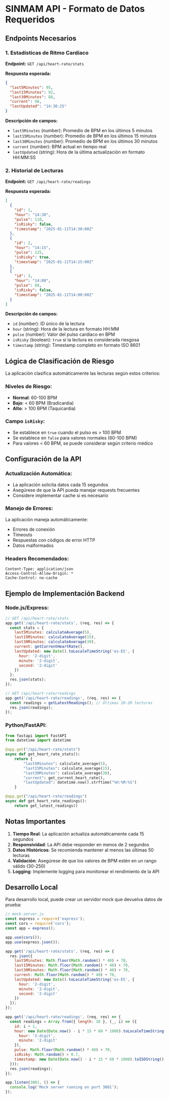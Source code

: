 # SINMAM API - Formato de Datos Requeridos

## Endpoints Necesarios

### 1. Estadísticas de Ritmo Cardíaco
**Endpoint:** `GET /api/heart-rate/stats`

**Respuesta esperada:**
```json
{
  "last5Minutes": 95,
  "last15Minutes": 92,
  "last30Minutes": 88,
  "current": 98,
  "lastUpdated": "14:30:25"
}
```

**Descripción de campos:**
- `last5Minutes` (number): Promedio de BPM en los últimos 5 minutos
- `last15Minutes` (number): Promedio de BPM en los últimos 15 minutos
- `last30Minutes` (number): Promedio de BPM en los últimos 30 minutos
- `current` (number): BPM actual en tiempo real
- `lastUpdated` (string): Hora de la última actualización en formato HH:MM:SS

### 2. Historial de Lecturas
**Endpoint:** `GET /api/heart-rate/readings`

**Respuesta esperada:**
```json
[
  {
    "id": 1,
    "hour": "14:30",
    "pulse": 110,
    "isRisky": false,
    "timestamp": "2025-01-11T14:30:00Z"
  },
  {
    "id": 2,
    "hour": "14:15",
    "pulse": 125,
    "isRisky": true,
    "timestamp": "2025-01-11T14:15:00Z"
  },
  {
    "id": 3,
    "hour": "14:00",
    "pulse": 88,
    "isRisky": false,
    "timestamp": "2025-01-11T14:00:00Z"
  }
]
```

**Descripción de campos:**
- `id` (number): ID único de la lectura
- `hour` (string): Hora de la lectura en formato HH:MM
- `pulse` (number): Valor del pulso cardíaco en BPM
- `isRisky` (boolean): `true` si la lectura es considerada riesgosa
- `timestamp` (string): Timestamp completo en formato ISO 8601

## Lógica de Clasificación de Riesgo

La aplicación clasifica automáticamente las lecturas según estos criterios:

### Niveles de Riesgo:
- **Normal**: 60-100 BPM
- **Bajo**: < 60 BPM (Bradicardia)
- **Alto**: > 100 BPM (Taquicardia)

### Campo `isRisky`:
- Se establece en `true` cuando el pulso es > 100 BPM
- Se establece en `false` para valores normales (60-100 BPM)
- Para valores < 60 BPM, se puede considerar según criterio médico

## Configuración de la API

### Actualización Automática:
- La aplicación solicita datos cada 15 segundos
- Asegúrese de que la API pueda manejar requests frecuentes
- Considere implementar cache si es necesario

### Manejo de Errores:
La aplicación maneja automáticamente:
- Errores de conexión
- Timeouts
- Respuestas con códigos de error HTTP
- Datos malformados

### Headers Recomendados:
```
Content-Type: application/json
Access-Control-Allow-Origin: *
Cache-Control: no-cache
```

## Ejemplo de Implementación Backend

### Node.js/Express:
```javascript
// GET /api/heart-rate/stats
app.get('/api/heart-rate/stats', (req, res) => {
  const stats = {
    last5Minutes: calculateAverage(5),
    last15Minutes: calculateAverage(15),
    last30Minutes: calculateAverage(30),
    current: getCurrentHeartRate(),
    lastUpdated: new Date().toLocaleTimeString('es-ES', { 
      hour: '2-digit', 
      minute: '2-digit', 
      second: '2-digit' 
    })
  };
  res.json(stats);
});

// GET /api/heart-rate/readings
app.get('/api/heart-rate/readings', (req, res) => {
  const readings = getLatestReadings(); // Últimas 10-20 lecturas
  res.json(readings);
});
```

### Python/FastAPI:
```python
from fastapi import FastAPI
from datetime import datetime

@app.get("/api/heart-rate/stats")
async def get_heart_rate_stats():
    return {
        "last5Minutes": calculate_average(5),
        "last15Minutes": calculate_average(15),
        "last30Minutes": calculate_average(30),
        "current": get_current_heart_rate(),
        "lastUpdated": datetime.now().strftime("%H:%M:%S")
    }

@app.get("/api/heart-rate/readings")
async def get_heart_rate_readings():
    return get_latest_readings()
```

## Notas Importantes

1. **Tiempo Real**: La aplicación actualiza automáticamente cada 15 segundos
2. **Responsividad**: La API debe responder en menos de 2 segundos
3. **Datos Históricos**: Se recomienda mantener al menos las últimas 50 lecturas
4. **Validación**: Asegúrese de que los valores de BPM estén en un rango válido (30-250)
5. **Logging**: Implemente logging para monitorear el rendimiento de la API

## Desarrollo Local

Para desarrollo local, puede crear un servidor mock que devuelva datos de prueba:

```javascript
// mock-server.js
const express = require('express');
const cors = require('cors');
const app = express();

app.use(cors());
app.use(express.json());

app.get('/api/heart-rate/stats', (req, res) => {
  res.json({
    last5Minutes: Math.floor(Math.random() * 40) + 70,
    last15Minutes: Math.floor(Math.random() * 40) + 70,
    last30Minutes: Math.floor(Math.random() * 40) + 70,
    current: Math.floor(Math.random() * 40) + 70,
    lastUpdated: new Date().toLocaleTimeString('es-ES', { 
      hour: '2-digit', 
      minute: '2-digit', 
      second: '2-digit' 
    })
  });
});

app.get('/api/heart-rate/readings', (req, res) => {
  const readings = Array.from({ length: 10 }, (_, i) => ({
    id: i + 1,
    hour: new Date(Date.now() - i * 15 * 60 * 1000).toLocaleTimeString('es-ES', { 
      hour: '2-digit', 
      minute: '2-digit' 
    }),
    pulse: Math.floor(Math.random() * 40) + 70,
    isRisky: Math.random() > 0.7,
    timestamp: new Date(Date.now() - i * 15 * 60 * 1000).toISOString()
  }));
  res.json(readings);
});

app.listen(3001, () => {
  console.log('Mock server running on port 3001');
});
```